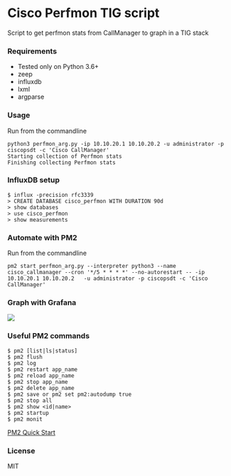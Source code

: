 # Cisco Perfmon TIG script
Script to get perfmon stats from CallManager to graph in a TIG stack

### Requirements

* Tested only on Python 3.6+
* zeep
* influxdb
* lxml
* argparse

### Usage

Run from the commandline

```
python3 perfmon_arg.py -ip 10.10.20.1 10.10.20.2 -u administrator -p ciscopsdt -c 'Cisco CallManager'
Starting collection of Perfmon stats
Finishing collecting Perfmon stats
```

### InfluxDB setup
```
$ influx -precision rfc3339
> CREATE DATABASE cisco_perfmon WITH DURATION 90d
> show databases
> use cisco_perfmon
> show measurements
```

### Automate with PM2

Run from the commandline

```
pm2 start perfmon_arg.py --interpreter python3 --name cisco_callmanager --cron '*/5 * * * *' --no-autorestart -- -ip 10.10.20.1 10.10.20.2   -u administrator -p ciscopsdt -c 'Cisco CallManager'
```
### Graph with Grafana
![](https://github.com/sieteunoseis/cisco_risport_influxdb/blob/master/images/Grafana2.png)

### Useful PM2 commands

```
$ pm2 [list|ls|status]
$ pm2 flush
$ pm2 log
$ pm2 restart app_name
$ pm2 reload app_name
$ pm2 stop app_name
$ pm2 delete app_name
$ pm2 save or pm2 set pm2:autodump true
$ pm2 stop all
$ pm2 show <id|name>
$ pm2 startup
$ pm2 monit

```
[PM2 Quick Start](https://pm2.keymetrics.io/docs/usage/quick-start/)

### License

MIT
